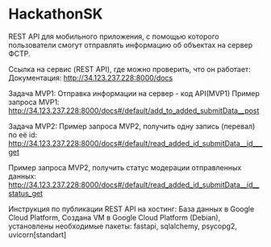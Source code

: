 # HackathonSK

REST API для мобильного приложения, с помощью которого пользователи смогут отправлять информацию об объектах на сервер ФСТР.

Ссылка на сервис (REST API), где можно проверить, что он работает:
Документация:
http://34.123.237.228:8000/docs

Задача MVP1:
Отправка информации на сервер - код API(MVP1)
Пример запроса MVP1:
http://34.123.237.228:8000/docs#/default/add_to_added_submitData__post

Задача MVP2:
Пример запроса MVP2, получить одну запись (перевал) по её id:
http://34.123.237.228:8000/docs#/default/read_added_id_submitData__id___get

Пример запроса MVP2, получить статус модерации отправленных данных:
http://34.123.237.228:8000/docs#/default/read_added_id_submitData__id__status_get


Инструкция по публикации REST API на хостинг:
База данных в Google Cloud Platform,
Создана VM в Google Cloud Platform (Debian), установлены необходимые пакеты:
fastapi, sqlalchemy, psycopg2, uvicorn[standart]
